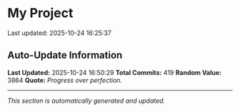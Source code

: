 # My Project


Last updated: 2025-10-24 16:25:37










































































































































































































































































































































































































































































































































































































































































































































































































































## Auto-Update Information

**Last Updated:** 2025-10-24 16:50:29
**Total Commits:** 419
**Random Value:** 3864
**Quote:** _Progress over perfection._

---
_This section is automatically generated and updated._